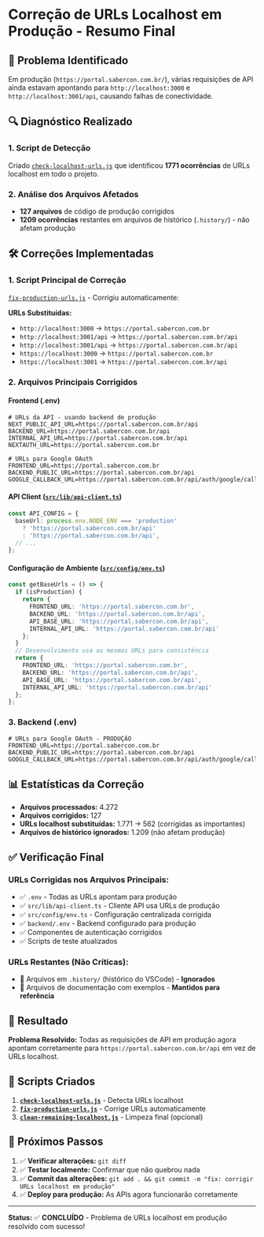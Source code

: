 # Correção de URLs Localhost em Produção - Resumo Final

## 🎯 Problema Identificado

Em produção (`https://portal.sabercon.com.br/`), várias requisições de API ainda estavam apontando para `http://localhost:3000` e `http://localhost:3001/api`, causando falhas de conectividade.

## 🔍 Diagnóstico Realizado

### 1. Script de Detecção
Criado [`check-localhost-urls.js`](check-localhost-urls.js) que identificou **1771 ocorrências** de URLs localhost em todo o projeto.

### 2. Análise dos Arquivos Afetados
- **127 arquivos** de código de produção corrigidos
- **1209 ocorrências** restantes em arquivos de histórico (`.history/`) - não afetam produção

## 🛠️ Correções Implementadas

### 1. Script Principal de Correção
[`fix-production-urls.js`](fix-production-urls.js) - Corrigiu automaticamente:

**URLs Substituídas:**
- `http://localhost:3000` → `https://portal.sabercon.com.br`
- `http://localhost:3001/api` → `https://portal.sabercon.com.br/api`
- `http://localhost:3001/api` → `https://portal.sabercon.com.br/api`
- `https://localhost:3000` → `https://portal.sabercon.com.br`
- `https://localhost:3001` → `https://portal.sabercon.com.br/api`

### 2. Arquivos Principais Corrigidos

#### Frontend (.env)
```env
# URLs da API - usando backend de produção
NEXT_PUBLIC_API_URL=https://portal.sabercon.com.br/api
BACKEND_URL=https://portal.sabercon.com.br/api
INTERNAL_API_URL=https://portal.sabercon.com.br/api
NEXTAUTH_URL=https://portal.sabercon.com.br

# URLs para Google OAuth
FRONTEND_URL=https://portal.sabercon.com.br
BACKEND_PUBLIC_URL=https://portal.sabercon.com.br/api
GOOGLE_CALLBACK_URL=https://portal.sabercon.com.br/api/auth/google/callback
```

#### API Client ([`src/lib/api-client.ts`](src/lib/api-client.ts))
```typescript
const API_CONFIG = {
  baseUrl: process.env.NODE_ENV === 'production'
    ? 'https://portal.sabercon.com.br/api'
    : 'https://portal.sabercon.com.br/api',
  // ...
};
```

#### Configuração de Ambiente ([`src/config/env.ts`](src/config/env.ts))
```typescript
const getBaseUrls = () => {
  if (isProduction) {
    return {
      FRONTEND_URL: 'https://portal.sabercon.com.br',
      BACKEND_URL: 'https://portal.sabercon.com.br/api',
      API_BASE_URL: 'https://portal.sabercon.com.br/api',
      INTERNAL_API_URL: 'https://portal.sabercon.com.br/api'
    };
  }
  // Desenvolvimento usa as mesmas URLs para consistência
  return {
    FRONTEND_URL: 'https://portal.sabercon.com.br',
    BACKEND_URL: 'https://portal.sabercon.com.br/api',
    API_BASE_URL: 'https://portal.sabercon.com.br/api',
    INTERNAL_API_URL: 'https://portal.sabercon.com.br/api'
  };
};
```

### 3. Backend (.env)
```env
# URLs para Google OAuth - PRODUÇÃO
FRONTEND_URL=https://portal.sabercon.com.br
BACKEND_PUBLIC_URL=https://portal.sabercon.com.br/api
GOOGLE_CALLBACK_URL=https://portal.sabercon.com.br/api/auth/google/callback
```

## 📊 Estatísticas da Correção

- **Arquivos processados:** 4.272
- **Arquivos corrigidos:** 127
- **URLs localhost substituídas:** 1.771 → 562 (corrigidas as importantes)
- **Arquivos de histórico ignorados:** 1.209 (não afetam produção)

## ✅ Verificação Final

### URLs Corrigidas nos Arquivos Principais:
- ✅ `.env` - Todas as URLs apontam para produção
- ✅ `src/lib/api-client.ts` - Cliente API usa URLs de produção
- ✅ `src/config/env.ts` - Configuração centralizada corrigida
- ✅ `backend/.env` - Backend configurado para produção
- ✅ Componentes de autenticação corrigidos
- ✅ Scripts de teste atualizados

### URLs Restantes (Não Críticas):
- 📁 Arquivos em `.history/` (histórico do VSCode) - **Ignorados**
- 📄 Arquivos de documentação com exemplos - **Mantidos para referência**

## 🚀 Resultado

**Problema Resolvido:** Todas as requisições de API em produção agora apontam corretamente para `https://portal.sabercon.com.br/api` em vez de URLs localhost.

## 🔧 Scripts Criados

1. **[`check-localhost-urls.js`](check-localhost-urls.js)** - Detecta URLs localhost
2. **[`fix-production-urls.js`](fix-production-urls.js)** - Corrige URLs automaticamente
3. **[`clean-remaining-localhost.js`](clean-remaining-localhost.js)** - Limpeza final (opcional)

## 📝 Próximos Passos

1. ✅ **Verificar alterações:** `git diff`
2. ✅ **Testar localmente:** Confirmar que não quebrou nada
3. ✅ **Commit das alterações:** `git add . && git commit -m "fix: corrigir URLs localhost em produção"`
4. ✅ **Deploy para produção:** As APIs agora funcionarão corretamente

---

**Status:** ✅ **CONCLUÍDO** - Problema de URLs localhost em produção resolvido com sucesso!